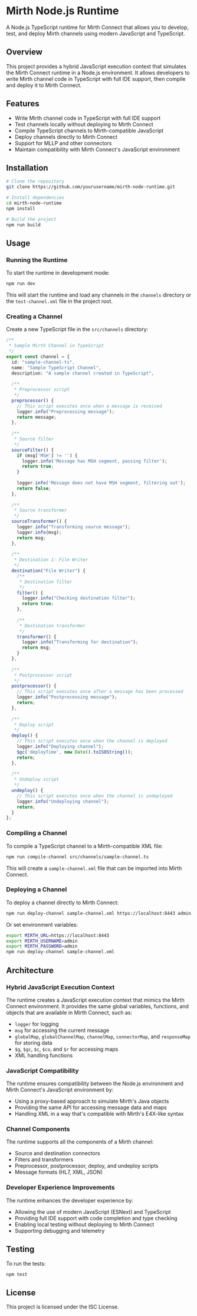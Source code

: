 # Mirth Node.js Runtime

A Node.js TypeScript runtime for Mirth Connect that allows you to develop, test, and deploy Mirth channels using modern JavaScript and TypeScript.

## Overview

This project provides a hybrid JavaScript execution context that simulates the Mirth Connect runtime in a Node.js environment. It allows developers to write Mirth channel code in TypeScript with full IDE support, then compile and deploy it to Mirth Connect.

## Features

- Write Mirth channel code in TypeScript with full IDE support
- Test channels locally without deploying to Mirth Connect
- Compile TypeScript channels to Mirth-compatible JavaScript
- Deploy channels directly to Mirth Connect
- Support for MLLP and other connectors
- Maintain compatibility with Mirth Connect's JavaScript environment

## Installation

```bash
# Clone the repository
git clone https://github.com/yourusername/mirth-node-runtime.git

# Install dependencies
cd mirth-node-runtime
npm install

# Build the project
npm run build
```

## Usage

### Running the Runtime

To start the runtime in development mode:

```bash
npm run dev
```

This will start the runtime and load any channels in the `channels` directory or the `test-channel.xml` file in the project root.

### Creating a Channel

Create a new TypeScript file in the `src/channels` directory:

```typescript
/**
 * Sample Mirth Channel in TypeScript
 */
export const channel = {
  id: "sample-channel-ts",
  name: "Sample TypeScript Channel",
  description: "A sample channel created in TypeScript",
  
  /**
   * Preprocessor script
   */
  preprocessor() {
    // This script executes once when a message is received
    logger.info("Preprocessing message");
    return message;
  },
  
  /**
   * Source filter
   */
  sourceFilter() {
    if (msg['MSH'] != '') {
      logger.info('Message has MSH segment, passing filter');
      return true;
    }
    
    logger.info('Message does not have MSH segment, filtering out');
    return false;
  },
  
  /**
   * Source transformer
   */
  sourceTransformer() {
    logger.info("Transforming source message");
    logger.info(msg);
    return msg;
  },
  
  /**
   * Destination 1: File Writer
   */
  destination("File Writer") {
    /**
     * Destination filter
     */
    filter() {
      logger.info("Checking destination filter");
      return true;
    },
    
    /**
     * Destination transformer
     */
    transformer() {
      logger.info("Transforming for destination");
      return msg;
    }
  },
  
  /**
   * Postprocessor script
   */
  postprocessor() {
    // This script executes once after a message has been processed
    logger.info("Postprocessing message");
    return;
  },
  
  /**
   * Deploy script
   */
  deploy() {
    // This script executes once when the channel is deployed
    logger.info("Deploying channel");
    $gc('deployTime', new Date().toISOString());
    return;
  },
  
  /**
   * Undeploy script
   */
  undeploy() {
    // This script executes once when the channel is undeployed
    logger.info("Undeploying channel");
    return;
  }
};
```

### Compiling a Channel

To compile a TypeScript channel to a Mirth-compatible XML file:

```bash
npm run compile-channel src/channels/sample-channel.ts
```

This will create a `sample-channel.xml` file that can be imported into Mirth Connect.

### Deploying a Channel

To deploy a channel directly to Mirth Connect:

```bash
npm run deploy-channel sample-channel.xml https://localhost:8443 admin admin
```

Or set environment variables:

```bash
export MIRTH_URL=https://localhost:8443
export MIRTH_USERNAME=admin
export MIRTH_PASSWORD=admin
npm run deploy-channel sample-channel.xml
```

## Architecture

### Hybrid JavaScript Execution Context

The runtime creates a JavaScript execution context that mimics the Mirth Connect environment. It provides the same global variables, functions, and objects that are available in Mirth Connect, such as:

- `logger` for logging
- `msg` for accessing the current message
- `globalMap`, `globalChannelMap`, `channelMap`, `connectorMap`, and `responseMap` for storing data
- `$g`, `$gc`, `$c`, `$co`, and `$r` for accessing maps
- XML handling functions

### JavaScript Compatibility

The runtime ensures compatibility between the Node.js environment and Mirth Connect's JavaScript environment by:

- Using a proxy-based approach to simulate Mirth's Java objects
- Providing the same API for accessing message data and maps
- Handling XML in a way that's compatible with Mirth's E4X-like syntax

### Channel Components

The runtime supports all the components of a Mirth channel:

- Source and destination connectors
- Filters and transformers
- Preprocessor, postprocessor, deploy, and undeploy scripts
- Message formats (HL7, XML, JSON)

### Developer Experience Improvements

The runtime enhances the developer experience by:

- Allowing the use of modern JavaScript (ESNext) and TypeScript
- Providing full IDE support with code completion and type checking
- Enabling local testing without deploying to Mirth Connect
- Supporting debugging and telemetry

## Testing

To run the tests:

```bash
npm test
```

## License

This project is licensed under the ISC License. 